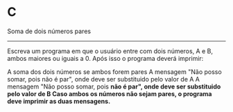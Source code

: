 # C
 Soma de dois números pares
 ***
 Escreva um programa em que o usuário entre com dois números, A e B, ambos maiores ou iguais a 0. Após isso o programa deverá imprimir:

A soma dos dois números se ambos forem pares
A mensagem "Não posso somar, pois <A> não é par", onde <A> deve ser substituido pelo valor de A
A mensagem "Não posso somar, pois <B> não é par", onde <B> deve ser substituido pelo valor de B
Caso ambos os números não sejam pares, o programa deve imprimir as duas mensagens.
